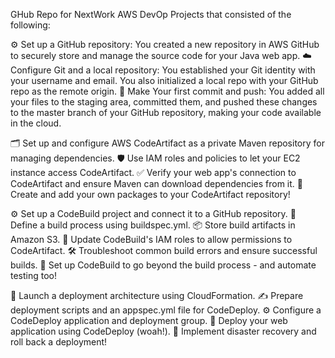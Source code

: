 GHub Repo for NextWork AWS DevOp Projects that consisted of the following:

⚙️ Set up a GitHub repository: You created a new repository in AWS GitHub to securely store and manage the source code for your Java web app.
☁️ Configure Git and a local repository: You established your Git identity with your username and email. You also initialized a local repo with your GitHub repo as the remote origin.
🫸 Make Your first commit and push: You added all your files to the staging area, committed them, and pushed these changes to the master branch of your GitHub repository, making your code available in the cloud.

🗂️ Set up and configure AWS CodeArtifact as a private Maven repository for managing dependencies.
🛡️ Use IAM roles and policies to let your EC2 instance access CodeArtifact.
✅ Verify your web app's connection to CodeArtifact and ensure Maven can download dependencies from it.
💎 Create and add your own packages to your CodeArtifact repository!

⚙️ Set up a CodeBuild project and connect it to a GitHub repository.
📝 Define a build process using buildspec.yml.
📦 Store build artifacts in Amazon S3.
🔑 Update CodeBuild's IAM roles to allow permissions to CodeArtifact.
🛠️ Troubleshoot common build errors and ensure successful builds.
💎 Set up CodeBuild to go beyond the build process - and automate testing too!

👏 Launch a deployment architecture using CloudFormation.
✍️ Prepare deployment scripts and an appspec.yml file for CodeDeploy.
⚙️ Configure a CodeDeploy application and deployment group.
🚀 Deploy your web application using CodeDeploy (woah!).
💎 Implement disaster recovery and roll back a deployment!
